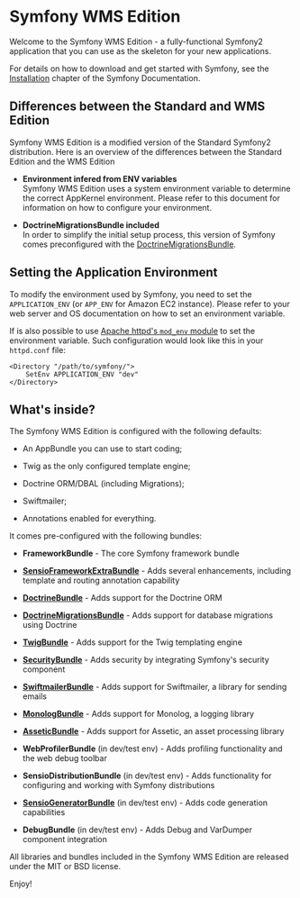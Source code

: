 Symfony WMS Edition
========================

Welcome to the Symfony WMS Edition - a fully-functional Symfony2
application that you can use as the skeleton for your new applications.

For details on how to download and get started with Symfony, see the
[Installation][1] chapter of the Symfony Documentation.

Differences between the Standard and WMS Edition
---------------------------------------------------

Symfony WMS Edition is a modified version of the Standard Symfony2
distribution. Here is an overview of the differences between the Standard
Edition and the WMS Edition

  * **Environment infered from ENV variables**  
    Symfony WMS Edition uses a system environment variable to determine the
    correct AppKernel environment. Please refer to this document
    for information on how to configure your environment.

  * **DoctrineMigrationsBundle included**  
    In order to simplify the initial setup process, this version of Symfony
    comes preconfigured with the [DoctrineMigrationsBundle][15].

Setting the Application Environment
--------------------------------------

To modify the environment used by Symfony, you need to set the `APPLICATION_ENV`
(or `APP_ENV` for Amazon EC2 instance). Please refer to your web server and OS
documentation on how to set an environment variable.

If is also possible to use [Apache httpd's `mod_env` module][14] to set the
environment variable. Such configuration would look like this in your `httpd.conf`
file:

    <Directory "/path/to/symfony/">
        SetEnv APPLICATION_ENV "dev"
    </Directory>

What's inside?
--------------

The Symfony WMS Edition is configured with the following defaults:

  * An AppBundle you can use to start coding;

  * Twig as the only configured template engine;

  * Doctrine ORM/DBAL (including Migrations);

  * Swiftmailer;

  * Annotations enabled for everything.

It comes pre-configured with the following bundles:

  * **FrameworkBundle** - The core Symfony framework bundle

  * [**SensioFrameworkExtraBundle**][6] - Adds several enhancements, including
    template and routing annotation capability

  * [**DoctrineBundle**][7] - Adds support for the Doctrine ORM

  * [**DoctrineMigrationsBundle**][15] - Adds support for database migrations
    using Doctrine

  * [**TwigBundle**][8] - Adds support for the Twig templating engine

  * [**SecurityBundle**][9] - Adds security by integrating Symfony's security
    component

  * [**SwiftmailerBundle**][10] - Adds support for Swiftmailer, a library for
    sending emails

  * [**MonologBundle**][11] - Adds support for Monolog, a logging library

  * [**AsseticBundle**][12] - Adds support for Assetic, an asset processing
    library

  * **WebProfilerBundle** (in dev/test env) - Adds profiling functionality and
    the web debug toolbar

  * **SensioDistributionBundle** (in dev/test env) - Adds functionality for
    configuring and working with Symfony distributions

  * [**SensioGeneratorBundle**][13] (in dev/test env) - Adds code generation
    capabilities

  * **DebugBundle** (in dev/test env) - Adds Debug and VarDumper component
    integration

All libraries and bundles included in the Symfony WMS Edition are
released under the MIT or BSD license.

Enjoy!

[1]:  http://symfony.com/doc/3.0/book/installation.html
[6]:  http://symfony.com/doc/current/bundles/SensioFrameworkExtraBundle/index.html
[7]:  http://symfony.com/doc/3.0/book/doctrine.html
[8]:  http://symfony.com/doc/3.0/book/templating.html
[9]:  http://symfony.com/doc/3.0/book/security.html
[10]: http://symfony.com/doc/3.0/cookbook/email.html
[11]: http://symfony.com/doc/3.0/cookbook/logging/monolog.html
[12]: http://symfony.com/doc/3.0/cookbook/assetic/asset_management.html
[13]: http://symfony.com/doc/3.0/bundles/SensioGeneratorBundle/index.html
[14]: http://httpd.apache.org/docs/2.4/mod/mod_env.html
[15]: http://symfony.com/doc/current/bundles/DoctrineMigrationsBundle/index.html